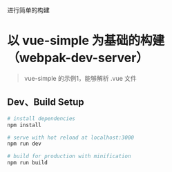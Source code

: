 进行简单的构建

# 以 vue-simple 为基础的构建（webpak-dev-server）

> vue-simple 的示例1，能够解析 .vue 文件

## Dev、Build Setup

``` bash
# install dependencies
npm install

# serve with hot reload at localhost:3000
npm run dev

# build for production with minification 
npm run build
```